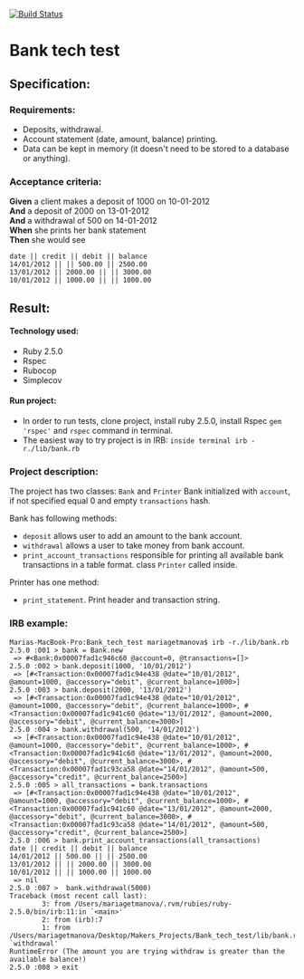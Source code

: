 [![Build Status](https://travis-ci.org/MaryDomashneva/Bank_tech_test.svg?branch=master)](https://travis-ci.org/MaryDomashneva/Bank_tech_test)

Bank tech test
=================

## Specification:

### Requirements:

* Deposits, withdrawal.
* Account statement (date, amount, balance) printing.
* Data can be kept in memory (it doesn't need to be stored to a database or anything).

### Acceptance criteria:

**Given** a client makes a deposit of 1000 on 10-01-2012  
**And** a deposit of 2000 on 13-01-2012  
**And** a withdrawal of 500 on 14-01-2012  
**When** she prints her bank statement  
**Then** she would see

```
date || credit || debit || balance
14/01/2012 || || 500.00 || 2500.00
13/01/2012 || 2000.00 || || 3000.00
10/01/2012 || 1000.00 || || 1000.00
```

## Result:

#### Technology used:

* Ruby 2.5.0
* Rspec
* Rubocop
* Simplecov

#### Run project:

* In order to run tests, clone project, install ruby 2.5.0, install Rspec ```gem 'rspec'``` and ```rspec``` command in terminal.
* The easiest way to try project is in IRB: ```inside terminal irb -r./lib/bank.rb```

### Project description:

The project has two classes: ```Bank``` and ```Printer```
Bank initialized with ```account```, if not specified equal 0 and empty ```transactions``` hash.

Bank has following methods:
* ```deposit``` allows user to add an amount to the bank account.
* ```withdrawal``` allows a user to take money from bank account.
* ```print_account_transactions``` responsible for printing all available bank transactions in a table format. class ```Printer``` called inside.

Printer has one method:
* ```print_statement```. Print header and transaction string.

### IRB example:

```
Marias-MacBook-Pro:Bank_tech_test mariagetmanova$ irb -r./lib/bank.rb
2.5.0 :001 > bank = Bank.new
 => #<Bank:0x00007fad1c946c60 @account=0, @transactions=[]> 
2.5.0 :002 > bank.deposit(1000, '10/01/2012')
 => [#<Transaction:0x00007fad1c94e438 @date="10/01/2012", @amount=1000, @accessory="debit", @current_balance=1000>] 
2.5.0 :003 > bank.deposit(2000, '13/01/2012')
 => [#<Transaction:0x00007fad1c94e438 @date="10/01/2012", @amount=1000, @accessory="debit", @current_balance=1000>, #<Transaction:0x00007fad1c941c60 @date="13/01/2012", @amount=2000, @accessory="debit", @current_balance=3000>] 
2.5.0 :004 > bank.withdrawal(500, '14/01/2012')
 => [#<Transaction:0x00007fad1c94e438 @date="10/01/2012", @amount=1000, @accessory="debit", @current_balance=1000>, #<Transaction:0x00007fad1c941c60 @date="13/01/2012", @amount=2000, @accessory="debit", @current_balance=3000>, #<Transaction:0x00007fad1c93ca58 @date="14/01/2012", @amount=500, @accessory="credit", @current_balance=2500>] 
2.5.0 :005 > all_transactions = bank.transactions
 => [#<Transaction:0x00007fad1c94e438 @date="10/01/2012", @amount=1000, @accessory="debit", @current_balance=1000>, #<Transaction:0x00007fad1c941c60 @date="13/01/2012", @amount=2000, @accessory="debit", @current_balance=3000>, #<Transaction:0x00007fad1c93ca58 @date="14/01/2012", @amount=500, @accessory="credit", @current_balance=2500>] 
2.5.0 :006 > bank.print_account_transactions(all_transactions)
date || credit || debit || balance
14/01/2012 || 500.00 || || 2500.00
13/01/2012 || || 2000.00 || 3000.00
10/01/2012 || || 1000.00 || 1000.00
 => nil 
2.5.0 :007 >  bank.withdrawal(5000)
Traceback (most recent call last):
        3: from /Users/mariagetmanova/.rvm/rubies/ruby-2.5.0/bin/irb:11:in `<main>'
        2: from (irb):7
        1: from /Users/mariagetmanova/Desktop/Makers_Projects/Bank_tech_test/lib/bank.rb:26:in `withdrawal'
RuntimeError (The amount you are trying withdraw is greater than the available balance!)
2.5.0 :008 > exit
```
